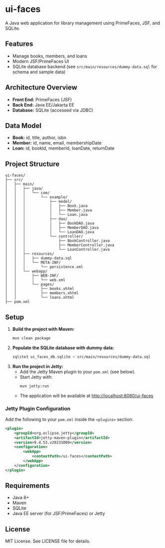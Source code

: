 # ui-faces

A Java web application for library management using PrimeFaces, JSF, and SQLite.

## Features
- Manage books, members, and loans
- Modern JSF/PrimeFaces UI
- SQLite database backend (see `src/main/resources/dummy-data.sql` for schema and sample data)

## Architecture Overview
- **Front End:** PrimeFaces (JSF)
- **Back End:** Java EE/Jakarta EE
- **Database:** SQLite (accessed via JDBC)

## Data Model
- **Book:** id, title, author, isbn
- **Member:** id, name, email, membershipDate
- **Loan:** id, bookId, memberId, loanDate, returnDate

## Project Structure
```
ui-faces/
├── src/
│   ├── main/
│   │   ├── java/
│   │   │   └── com/
│   │   │       └── example/
│   │   │           ├── model/
│   │   │           │   ├── Book.java
│   │   │           │   ├── Member.java
│   │   │           │   └── Loan.java
│   │   │           ├── dao/
│   │   │           │   ├── BookDAO.java
│   │   │           │   ├── MemberDAO.java
│   │   │           │   └── LoanDAO.java
│   │   │           └── controller/
│   │   │               ├── BookController.java
│   │   │               ├── MemberController.java
│   │   │               └── LoanController.java
│   │   ├── resources/
│   │   │   ├── dummy-data.sql
│   │   │   └── META-INF/
│   │   │       └── persistence.xml
│   │   └── webapp/
│   │       ├── WEB-INF/
│   │       │   └── web.xml
│   │       └── pages/
│   │           ├── books.xhtml
│   │           ├── members.xhtml
│   │           └── loans.xhtml
├── pom.xml
```

## Setup
1. **Build the project with Maven:**
   ```bash
   mvn clean package
   ```
2. **Populate the SQLite database with dummy data:**
   ```bash
   sqlite3 ui_faces_db.sqlite < src/main/resources/dummy-data.sql
   ```
3. **Run the project in Jetty:**
   - Add the Jetty Maven plugin to your `pom.xml` (see below).
   - Start Jetty with:
     ```bash
     mvn jetty:run
     ```
   - The application will be available at [http://localhost:8080/ui-faces](http://localhost:8080/ui-faces)

### Jetty Plugin Configuration
Add the following to your `pom.xml` inside the `<plugins>` section:
```xml
<plugin>
    <groupId>org.eclipse.jetty</groupId>
    <artifactId>jetty-maven-plugin</artifactId>
    <version>9.4.53.v20231009</version>
    <configuration>
        <webApp>
            <contextPath>/ui-faces</contextPath>
        </webApp>
    </configuration>
</plugin>
```

## Requirements
- Java 8+
- Maven
- SQLite
- Java EE server (for JSF/PrimeFaces) or Jetty

## License
MIT License. See LICENSE file for details.
